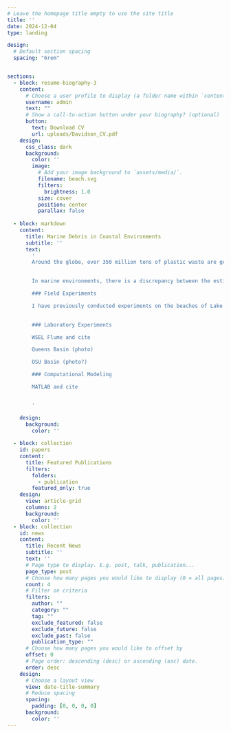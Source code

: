 ```yaml
---
# Leave the homepage title empty to use the site title
title: ''
date: 2024-12-04
type: landing

design:
  # Default section spacing
  spacing: "6rem"


sections:
  - block: resume-biography-3
    content:
      # Choose a user profile to display (a folder name within `content/authors/`)
      username: admin
      text: ""
      # Show a call-to-action button under your biography? (optional)
      button:
        text: Download CV
        url: uploads/Davidson_CV.pdf
    design:
      css_class: dark
      background:
        color: ''
        image:
          # Add your image background to `assets/media/`.
          filename: beach.svg
          filters:
            brightness: 1.0
          size: cover
          position: center
          parallax: false
  
  - block: markdown
    content:
      title: Marine Debris in Coastal Environments
      subtitle: ''
      text: 
        '
        Around the globe, over 350 million tons of plastic waste are generated each year (Geyer et al., 2017, _Sci. Adv._).  While plastic has significantly enhanced the human experience—reducing infection in the medical field and reducing vehicle emissions, for example—it also poses a major environmental challenge.  Plastic waste easily contaminates natural environments, particularly our lakes, rivers, and oceans.
        

        In marine environments, there is a discrepancy between the estimated amount of plastic entering the oceans and the amount currently accounted for.  We are working to understand the problem of [missing plastic](https://www.science.org/content/article/ninety-nine-percent-ocean-plastic-has-gone-missing) by studying how plastic debris interacts with shoreline environments.

        ### Field Experiments

        I have previously conducted experiments on the beaches of Lake Superior, focusing on the accumulation and burial of microplasitcs in beach sediments.  Our [2022 study](publication/1-davidson-microplastic-2022/) showed that individual characteristics of a beach were not strong predictors of microplastic pollution.  Instead, the individual beaches sampled (with a combination of characteristics) significantly influence the prediction of microplastic pollution.  Due to the many competing factors in a field study, we decided to pivot to laboratory and modeling studies to gain foundational understanding of plastic/shoreline interactions.  I plan to return to field experiments in the future to achieve a holeistic understanding of microplastic pollution.
      

        ### Laboratory Experiments

        WSEL Flume and cite

        Queens Basin (photo)

        OSU Basin (photo?)

        ### Computational Modeling

        MATLAB and cite


        '

    design:
      background:
        color: ''
          
  - block: collection
    id: papers
    content:
      title: Featured Publications
      filters:
        folders:
          - publication
        featured_only: true
    design:
      view: article-grid
      columns: 2
      background:
        color: ''
  - block: collection
    id: news
    content:
      title: Recent News
      subtitle: ''
      text: ''
      # Page type to display. E.g. post, talk, publication...
      page_type: post
      # Choose how many pages you would like to display (0 = all pages)
      count: 4
      # Filter on criteria
      filters:
        author: ""
        category: ""
        tag: ""
        exclude_featured: false
        exclude_future: false
        exclude_past: false
        publication_type: ""
      # Choose how many pages you would like to offset by
      offset: 0
      # Page order: descending (desc) or ascending (asc) date.
      order: desc
    design:
      # Choose a layout view
      view: date-title-summary
      # Reduce spacing
      spacing:
        padding: [0, 0, 0, 0]
      background:
        color: ''
---
```

